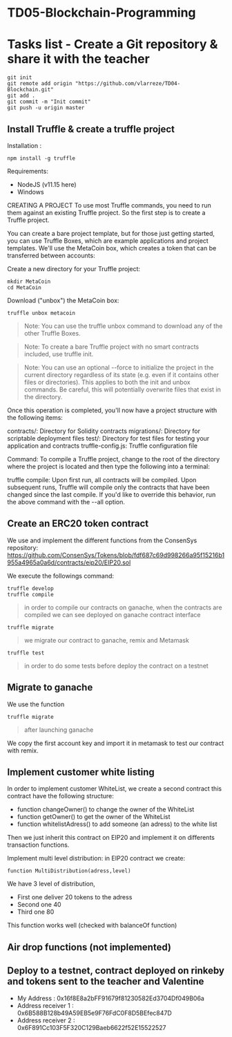 # TD05-Blockchain-Programming

# Tasks list - Create a Git repository & share it with the teacher

    git init
    git remote add origin "https://github.com/vlarreze/TD04-Blockchain.git"
    git add .
    git commit -m "Init commit"
    git push -u origin master
    
## Install Truffle & create a truffle project

Installation :

    npm install -g truffle

Requirements:

- NodeJS (v11.15 here)
- Windows

CREATING A PROJECT To use most Truffle commands, you need to run them against an existing Truffle project. So the first step is to create a Truffle project.

You can create a bare project template, but for those just getting started, you can use Truffle Boxes, which are example applications and project templates. We'll use the MetaCoin box, which creates a token that can be transferred between accounts:

Create a new directory for your Truffle project:

    mkdir MetaCoin 
    cd MetaCoin 

Download ("unbox") the MetaCoin box:

    truffle unbox metacoin 

> Note: You can use the truffle unbox command to download any of the other Truffle Boxes.

> Note: To create a bare Truffle project with no smart contracts included, use truffle init.

> Note: You can use an optional --force to initialize the project in the current directory regardless of its state (e.g. even if it contains other files or directories). This applies to both the init and unbox commands. Be careful, this will potentially overwrite files that exist in the directory.

Once this operation is completed, you'll now have a project structure with the following items:

contracts/: Directory for Solidity contracts migrations/: Directory for scriptable deployment files test/: Directory for test files for testing your application and contracts truffle-config.js: Truffle configuration file

Command:
To compile a Truffle project, change to the root of the directory where the project is located and then type the following into a terminal:

truffle compile:
Upon first run, all contracts will be compiled. Upon subsequent runs, Truffle will compile only the contracts that have been changed since the last compile. If you'd like to override this behavior, run the above command with the --all option.

## Create an ERC20 token contract

We use and implement the different functions from the ConsenSys repository:
https://github.com/ConsenSys/Tokens/blob/fdf687c69d998266a95f15216b1955a4965a0a6d/contracts/eip20/EIP20.sol

We execute the followings command:

    truffle develop
    truffle compile 
> in order to compile our contracts on ganache, when the contracts are compiled we can see deployed
on ganache contract interface

    truffle migrate 
> we migrate our contract to ganache, remix and Metamask

    truffle test 
> in order to do some tests before deploy the contract on a testnet

## Migrate to ganache

We use the function

    truffle migrate
> after launching ganache

We copy the first account key and import it in metamask to test our contract with remix.

## Implement customer white listing

In order to implement customer WhiteList, we create a second contract this contract have the following structure:
- function changeOwner() to change the owner of the WhiteList
- function getOwner() to get the owner of the WhiteList
- function whitelistAdress() to add someone (an adress) to the white list

Then we just inherit this contract on EIP20 and implement it on differents transaction functions.

Implement multi level distribution:
	in EIP20 contract we create:
    
    function MultiDistribution(adress,level)
    
We have 3 level of distribution, 
- First one deliver 20 tokens to the adress
- Second one 40 
- Third one 80

This function works well (checked with balanceOf function)

## Air drop functions (not implemented)

## Deploy to a testnet, contract deployed on rinkeby and tokens sent to the teacher and Valentine

- My Address : 0x16f8E8a2bFF91679f81230582Ed3704Df049B06a
- Address receiver 1 : 0x6B588B128b49A59EB5e9F76FdC0F8D5BEfec847D
- Address receiver 2 : 0x6F891Cc103F5F320C129Baeb6622f52E15522527
